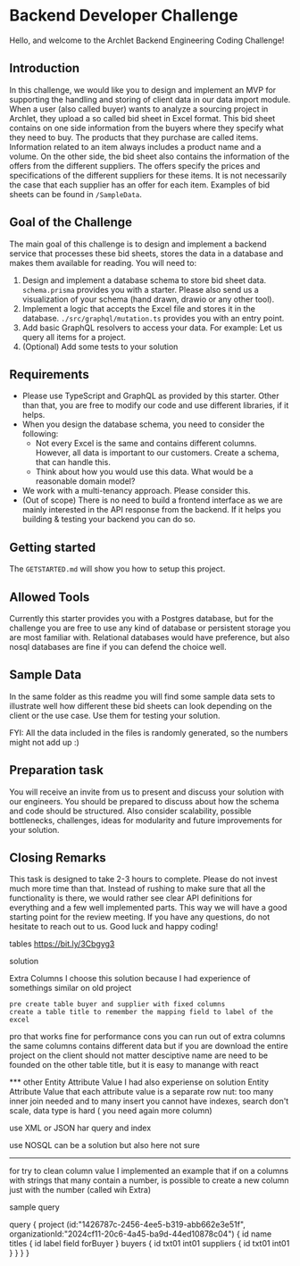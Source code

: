 # Backend Developer Challenge

Hello, and welcome to the Archlet Backend Engineering Coding Challenge!

## Introduction

In this challenge, we would like you to design and implement an MVP for supporting the handling and storing of client data in our data import module.
When a user (also called buyer) wants to analyze a sourcing project in Archlet, they upload a so called bid sheet in Excel format.
This bid sheet contains on one side information from the buyers where they specify what they need to buy. The products that they purchase are called items. Information related to an item always includes a product name and a volume.
On the other side, the bid sheet also contains the information of the offers from the different suppliers. The offers specify the prices and specifications of the different suppliers for these items. It is not necessarily the case that each supplier has an offer for each item. Examples of bid sheets can be found in `/SampleData`.

## Goal of the Challenge

The main goal of this challenge is to design and implement a backend service that processes these bid sheets, stores the data in a database and makes them available for reading. You will need to:

1. Design and implement a database schema to store bid sheet data. `schema.prisma` provides you with a starter. Please also send us a visualization of your schema (hand drawn, drawio or any other tool).
2. Implement a logic that accepts the Excel file and stores it in the database. `./src/graphql/mutation.ts` provides you with an entry point.
3. Add basic GraphQL resolvers to access your data. For example: Let us query all items for a project.
4. (Optional) Add some tests to your solution

## Requirements

- Please use TypeScript and GraphQL as provided by this starter. Other than that, you are free to modify our code and use different libraries, if it helps.
- When you design the database schema, you need to consider the following:
  - Not every Excel is the same and contains different columns. However, all data is important to our customers. Create a schema, that can handle this.
  - Think about how you would use this data. What would be a reasonable domain model?
- We work with a multi-tenancy approach. Please consider this.
- (Out of scope) There is no need to build a frontend interface as we are mainly interested in the API response from the backend. If it helps you building & testing your backend you can do so.

## Getting started

The `GETSTARTED.md` will show you how to setup this project.

## Allowed Tools

Currently this starter provides you with a Postgres database, but for the challenge you are free to use any kind of database or persistent storage you are most familiar with. Relational databases would have preference, but also nosql databases are fine if you can defend the choice well.

## Sample Data

In the same folder as this readme you will find some sample data sets to illustrate well how different these bid sheets can look depending on the client or the use case. Use them for testing your solution.

FYI: All the data included in the files is randomly generated, so the numbers might not add up :)

## Preparation task

You will receive an invite from us to present and discuss your solution with our engineers. You should be prepared to discuss about how the schema and code should be structured. Also consider scalability, possible bottlenecks, challenges, ideas for modularity and future improvements for your solution.

## Closing Remarks

This task is designed to take 2-3 hours to complete. Please do not invest much more time than that. Instead of rushing to make sure that all the functionality is there, we would rather see clear API definitions for everything and a few well implemented parts.
This way we will have a good starting point for the review meeting. If you have any questions, do not hesitate to reach out to us.
Good luck and happy coding!



tables
https://bit.ly/3Cbgyg3

solution


  Extra Columns
    I choose this solution because I had experience of somethings similar on old project

    pre create table buyer and supplier with fixed columns 
    create a table title to remember the mapping field to label of the excel

  pro
     that works fine for performance
  cons
    you can run out of extra columns
    the same columns contains different data but if you are download the entire project on the client should not matter
    desciptive name are need to be founded on the other table title, but it is easy to manange with react

  *** other
  Entity Attribute Value
      I had also experiense on solution Entity Attribute Value that each attribute value is a separate row nut:
      too many inner join needed and to many insert you cannot have indexes, search don't scale, data type is hard ( you need again more column)

  use XML or JSON
    har query and index

  use NOSQL
    can be a solution but also here not sure







****
  for try to clean column value
  I implemented an example that if on a columns with strings that many contain a number, is possible to create a new column just with the number (called wih Extra)







sample query

query   {
  project (id:"1426787c-2456-4ee5-b319-abb662e3e51f", organizationId:"2024cf11-20c6-4a45-ba9d-44ed10878c04") {
    id name titles {
        id  label field forBuyer
    } buyers {
        id txt01 int01 suppliers {
            id txt01 int01
        }
    }
  }
}



